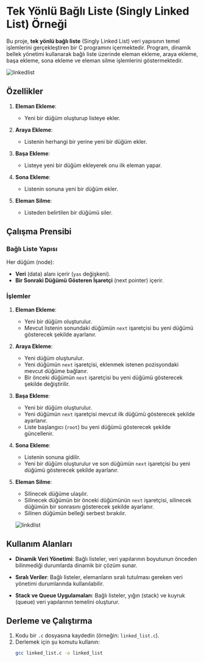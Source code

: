 # Tek Yönlü Bağlı Liste (Singly Linked List) Örneği

Bu proje, **tek yönlü bağlı liste** (Singly Linked List) veri yapısının temel işlemlerini gerçekleştiren bir C programını içermektedir. Program, dinamik bellek yönetimi kullanarak bağlı liste üzerinde eleman ekleme, araya ekleme, başa ekleme, sona ekleme ve eleman silme işlemlerini göstermektedir.

![linkedlist](https://github.com/user-attachments/assets/2aa33194-b6c9-4c7e-b839-c4b2b5dda29b)


## Özellikler

1. **Eleman Ekleme**:
   - Yeni bir düğüm oluşturup listeye ekler.

2. **Araya Ekleme**:
   - Listenin herhangi bir yerine yeni bir düğüm ekler.

3. **Başa Ekleme**:
   - Listeye yeni bir düğüm ekleyerek onu ilk eleman yapar.

4. **Sona Ekleme**:
   - Listenin sonuna yeni bir düğüm ekler.

5. **Eleman Silme**:
   - Listeden belirtilen bir düğümü siler.

## Çalışma Prensibi

### Bağlı Liste Yapısı

Her düğüm (node):
- **Veri** (data) alanı içerir (`yas` değişkeni).
- **Bir Sonraki Düğümü Gösteren İşaretçi** (next pointer) içerir.

### İşlemler

1. **Eleman Ekleme**:
   - Yeni bir düğüm oluşturulur.
   - Mevcut listenin sonundaki düğümün `next` işaretçisi bu yeni düğümü gösterecek şekilde ayarlanır.

2. **Araya Ekleme**:
   - Yeni düğüm oluşturulur.
   - Yeni düğümün `next` işaretçisi, eklenmek istenen pozisyondaki mevcut düğüme bağlanır.
   - Bir önceki düğümün `next` işaretçisi bu yeni düğümü gösterecek şekilde değiştirilir.

3. **Başa Ekleme**:
   - Yeni bir düğüm oluşturulur.
   - Yeni düğümün `next` işaretçisi mevcut ilk düğümü gösterecek şekilde ayarlanır.
   - Liste başlangıcı (`root`) bu yeni düğümü gösterecek şekilde güncellenir.

4. **Sona Ekleme**:
   - Listenin sonuna gidilir.
   - Yeni bir düğüm oluşturulur ve son düğümün `next` işaretçisi bu yeni düğümü gösterecek şekilde ayarlanır.

5. **Eleman Silme**:
   - Silinecek düğüme ulaşılır.
   - Silinecek düğümün bir önceki düğümünün `next` işaretçisi, silinecek düğümün bir sonrasını gösterecek şekilde ayarlanır.
   - Silinen düğümün belleği serbest bırakılır.
  
   ![linkdlist](https://github.com/user-attachments/assets/d434ba9e-ee89-4bde-a20e-61956a467f40)

## Kullanım Alanları

- **Dinamik Veri Yönetimi**:
  Bağlı listeler, veri yapılarının boyutunun önceden bilinmediği durumlarda dinamik bir çözüm sunar.
  
- **Sıralı Veriler**:
  Bağlı listeler, elemanların sıralı tutulması gereken veri yönetimi durumlarında kullanılabilir.
  
- **Stack ve Queue Uygulamaları**:
  Bağlı listeler, yığın (stack) ve kuyruk (queue) veri yapılarının temelini oluşturur.

## Derleme ve Çalıştırma

1. Kodu bir `.c` dosyasına kaydedin (örneğin: `linked_list.c`).
2. Derlemek için şu komutu kullanın:
   ```bash
   gcc linked_list.c -o linked_list
